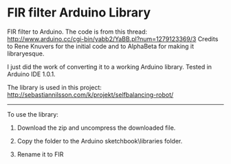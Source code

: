FIR filter Arduino Library
==========================

FIR filter to Arduino. The code is from this thread: http://www.arduino.cc/cgi-bin/yabb2/YaBB.pl?num=1279123369/3
Credits to Rene Knuvers for the initial code and to AlphaBeta for making it libraryesque.

I just did the work of converting it to a working Arduino library. Tested in Arduino IDE 1.0.1.

The library is used in this project: http://sebastiannilsson.com/k/projekt/selfbalancing-robot/

--------------------------------------------------------------------------------
To use the library:

1. Download the zip and uncompress the downloaded file. 

2. Copy the folder to the Arduino sketchbook\libraries folder.

3. Rename it to FIR